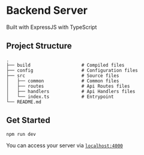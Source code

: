 # Backend Server

Built with ExpressJS with TypeScript

## Project Structure

```
.
├── build                   # Compiled files
├── config                  # Configuration files
├── src                     # Source files
│   ├── common              # Common files
│   ├── routes              # Api Routes files
│   ├── handlers            # Api Handlers files
│   └── index.ts            # Entrypoint
└── README.md
```

## Get Started

```
npm run dev
```
You can access your server via [`localhost:4000`](http://localhost:4000/health)